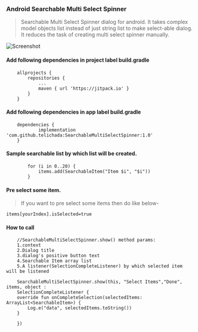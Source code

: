 ### Android Searchable Multi Select Spinner

>Searchable Multi Select Spinner dialog for android. It takes complex model objects list instead of just string list to make select-able dialog. It reduces the task of creating multi select spinner manually.

![Screenshot](https://i.ibb.co/rp02c84/Screenshot-20200615-171919-Multi-Select-Searchable-Spinner.jpg)

#### Add following dependencies in project label build.gradle

```
	allprojects {
		repositories {
			...
			maven { url 'https://jitpack.io' }
		}
	}
```
#### Add following dependencies in app label build.gradle
```
	dependencies {
	        implementation 'com.github.telichada:SearchableMultiSelectSpinner:1.0'
	}
```

#### Sample searchable list by which list will be created.
```
        for (i in 0..20) {
            items.add(SearchableItem("Item $i", "$i"))
        }
```
#### Pre select some item.
> If you want to pre select some items then do like below-
```
items[yourIndex].isSelected=true

```
#### How to call
```   
    //SearchableMultiSelectSpinner.show() method params:
    1.context
    2.Dialog title
    3.dialog's positive button text
    4.Searchable Item array list
    5.A listener(SelectionCompleteListener) by which selected item will be listened
    
    SearchableMultiSelectSpinner.show(this, "Select Items","Done", items, object :
	SelectionCompleteListener {
	override fun onCompleteSelection(selectedItems: ArrayList<SearchableItem>) {
	    Log.e("data", selectedItems.toString())
	}

    })
```
